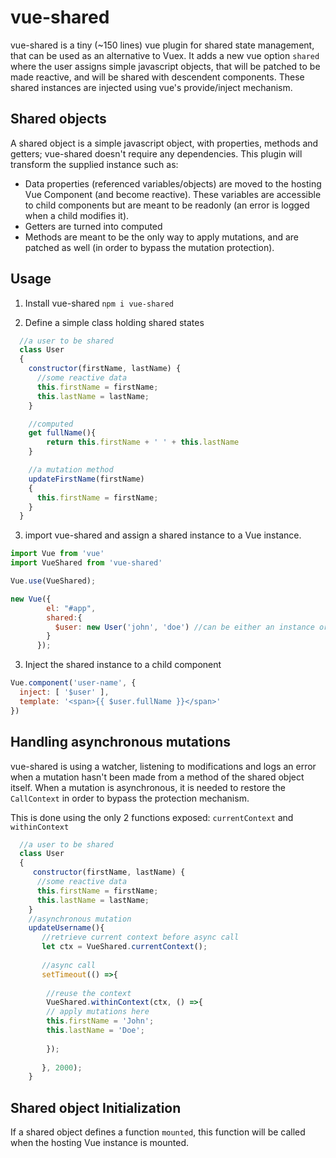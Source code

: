 # vue-shared
vue-shared is a tiny (~150 lines) vue plugin for shared state management, that can be used as an alternative to Vuex.
It adds a new vue option `shared` where the user assigns simple javascript objects, that will be patched to be made reactive, and will be shared with descendent components. These shared instances are injected using vue's provide/inject mechanism. 


## Shared objects

A shared object is a simple javascript object, with properties, methods and getters; vue-shared doesn't require any dependencies. This plugin will transform the supplied instance such as:

* Data properties (referenced variables/objects) are moved to the hosting Vue Component (and become reactive). These variables are accessible to child components but are meant to be readonly (an error is logged when a child modifies it).
* Getters are turned into computed
* Methods are meant to be the only way to apply mutations, and are patched as well (in order to bypass the mutation protection).

## Usage

1. Install vue-shared  `npm i vue-shared`

2. Define a simple class holding shared states
```javascript
  //a user to be shared
  class User
  {
    constructor(firstName, lastName) {
      //some reactive data
      this.firstName = firstName;
      this.lastName = lastName;
    }

    //computed
    get fullName(){ 
        return this.firstName + ' ' + this.lastName
    }

    //a mutation method
    updateFirstName(firstName)
    {
      this.firstName = firstName;
    }
  }

```

3. import vue-shared and assign a shared instance to a Vue instance.

```javascript
import Vue from 'vue'
import VueShared from 'vue-shared'

Vue.use(VueShared);

new Vue({
        el: "#app",
        shared:{ 
          $user: new User('john', 'doe') //can be either an instance or function returning the instance.
        }
      });
```
3. Inject the shared instance to a child component

```javascript
Vue.component('user-name', {
  inject: [ '$user' ],
  template: '<span>{{ $user.fullName }}</span>'
})
```

## Handling asynchronous mutations

vue-shared is using a watcher, listening to modifications and logs an error when a mutation hasn't been made from a method of the shared object itself.
When a mutation is asynchronous, it is needed to restore the `CallContext` in order to bypass the protection mechanism. 

This is done using the only 2 functions exposed: `currentContext` and `withinContext`

```javascript
  //a user to be shared
  class User
  {
     constructor(firstName, lastName) {
      //some reactive data
      this.firstName = firstName;
      this.lastName = lastName;
    }
    //asynchronous mutation
    updateUsername(){
       //retrieve current context before async call
       let ctx = VueShared.currentContext();
       
       //async call
       setTimeout(() =>{
       
        //reuse the context
        VueShared.withinContext(ctx, () =>{
        // apply mutations here
        this.firstName = 'John';
        this.lastName = 'Doe';
        
        });
       
       }, 2000);
    }
```
## Shared object Initialization

If a shared object defines a function `mounted`, this function will be called when the hosting Vue instance is mounted.


